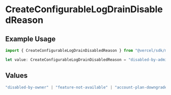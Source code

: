 # CreateConfigurableLogDrainDisabledReason

## Example Usage

```typescript
import { CreateConfigurableLogDrainDisabledReason } from "@vercel/sdk/models/createconfigurablelogdrainop.js";

let value: CreateConfigurableLogDrainDisabledReason = "disabled-by-admin";
```

## Values

```typescript
"disabled-by-owner" | "feature-not-available" | "account-plan-downgrade" | "disabled-by-admin"
```